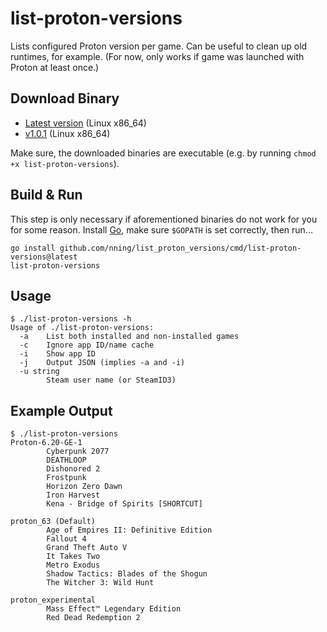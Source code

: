 # list-proton-versions

Lists configured Proton version per game. Can be useful to clean up old runtimes, for example. (For now, only works if game was launched with Proton at least once.)

## Download Binary

* [Latest version](https://github.com/nning/list_proton_versions/releases/latest/download/list-proton-versions) (Linux x86_64)  
* [v1.0.1](https://github.com/nning/list_proton_versions/releases/download/v1.0.1/list-proton-versions-v1.0.1) (Linux x86_64)

Make sure, the downloaded binaries are executable (e.g. by running `chmod +x list-proton-versions`).

## Build & Run

This step is only necessary if aforementioned binaries do not work for you for some reason. Install [Go](https://golang.org/), make sure `$GOPATH` is set correctly, then run...

    go install github.com/nning/list_proton_versions/cmd/list-proton-versions@latest
    list-proton-versions

## Usage

    $ ./list-proton-versions -h
    Usage of ./list-proton-versions:
      -a    List both installed and non-installed games
      -c    Ignore app ID/name cache
      -i    Show app ID
      -j    Output JSON (implies -a and -i)
      -u string
            Steam user name (or SteamID3)

## Example Output

    $ ./list-proton-versions
    Proton-6.20-GE-1
            Cyberpunk 2077
            DEATHLOOP
            Dishonored 2
            Frostpunk
            Horizon Zero Dawn
            Iron Harvest
            Kena - Bridge of Spirits [SHORTCUT]

    proton_63 (Default)
            Age of Empires II: Definitive Edition
            Fallout 4
            Grand Theft Auto V
            It Takes Two
            Metro Exodus
            Shadow Tactics: Blades of the Shogun
            The Witcher 3: Wild Hunt

    proton_experimental
            Mass Effect™ Legendary Edition
            Red Dead Redemption 2
